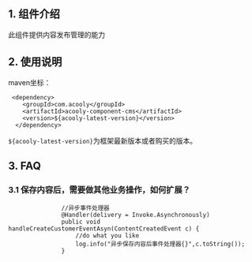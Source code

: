 ## 1. 组件介绍

此组件提供内容发布管理的能力

## 2. 使用说明

maven坐标：

     <dependency>
        <groupId>com.acooly</groupId>
        <artifactId>acooly-component-cms</artifactId>
        <version>${acooly-latest-version}</version>
      </dependency>

`${acooly-latest-version}`为框架最新版本或者购买的版本。

## 3. FAQ

### 3.1 保存内容后，需要做其他业务操作，如何扩展？

                   //异步事件处理器
                   @Handler(delivery = Invoke.Asynchronously)
                   public void handleCreateCustomerEventAsyn(ContentCreatedEvent c) {
                       //do what you like
                       log.info("异步保存内容后事件处理器{}",c.toString());
                   }


